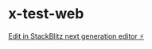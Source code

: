 # x-test-web

[Edit in StackBlitz next generation editor ⚡️](https://stackblitz.com/~/github.com/ShenXiaoPanga/x-test-web)